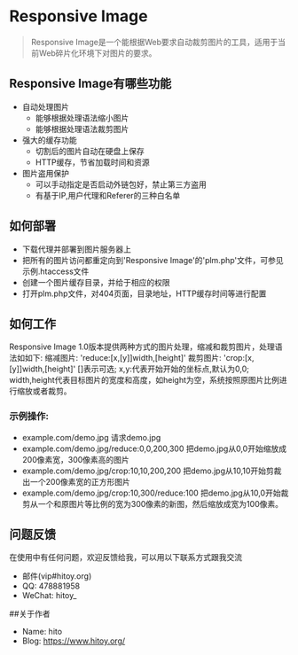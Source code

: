 # Responsive Image

>Responsive Image是一个能根据Web要求自动裁剪图片的工具，适用于当前Web碎片化环境下对图片的要求。

## Responsive Image有哪些功能
* 自动处理图片
    * 能够根据处理语法缩小图片
    * 能够根据处理语法裁剪图片
* 强大的缓存功能
    * 切割后的图片自动在硬盘上保存
    * HTTP缓存，节省加载时间和资源
* 图片盗用保护
    * 可以手动指定是否启动外链包好，禁止第三方盗用
    * 有基于IP,用户代理和Referer的三种白名单

## 如何部署
* 下载代理并部署到图片服务器上
* 把所有的图片访问都重定向到'Responsive Image'的'plm.php'文件，可参见示例.htaccess文件
* 创建一个图片缓存目录，并给于相应的权限
* 打开plm.php文件，对404页面，目录地址，HTTP缓存时间等进行配置

## 如何工作
Responsive Image 1.0版本提供两种方式的图片处理，缩减和裁剪图片，处理语法如如下:
缩减图片: 'reduce:[x,[y]]width,[height]'
裁剪图片: 'crop:[x,[y]]width,[height]'
[]表示可选;
x,y:代表开始开始的坐标点,默认为0,0;
width,height代表目标图片的宽度和高度，如height为空，系统按照原图片比例进行缩放或者裁剪。

### 示例操作:
* example.com/demo.jpg    请求demo.jpg
* example.com/demo.jpg/reduce:0,0,200,300  把demo.jpg从0,0开始缩放成200像素宽，300像素高的图片
* example.com/demo.jpg/crop:10,10,200,200  把demo.jpg从10,10开始剪裁出一个200像素宽的正方形图片
* example.com/demo.jpg/crop:10,300/reduce:100 把demo.jpg从10,0开始裁剪从一个和原图片等比例的宽为300像素的新图，然后缩放成宽为100像素。

## 问题反馈
在使用中有任何问题，欢迎反馈给我，可以用以下联系方式跟我交流

* 邮件(vip#hitoy.org)
* QQ: 478881958
* WeChat: hitoy\_

##关于作者
* Name: hito
* Blog: https://www.hitoy.org/

